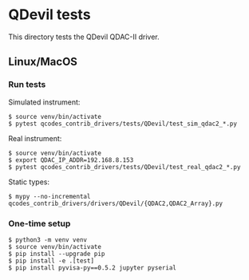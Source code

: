 # QDevil tests

This directory tests the QDevil QDAC-II driver.

## Linux/MacOS

### Run tests

Simulated instrument:

    $ source venv/bin/activate
    $ pytest qcodes_contrib_drivers/tests/QDevil/test_sim_qdac2_*.py

Real instrument:

    $ source venv/bin/activate
    $ export QDAC_IP_ADDR=192.168.8.153
    $ pytest qcodes_contrib_drivers/tests/QDevil/test_real_qdac2_*.py

Static types:

    $ mypy --no-incremental qcodes_contrib_drivers/drivers/QDevil/{QDAC2,QDAC2_Array}.py

### One-time setup

    $ python3 -m venv venv
    $ source venv/bin/activate
    $ pip install --upgrade pip
    $ pip install -e .[test]
    $ pip install pyvisa-py==0.5.2 jupyter pyserial
